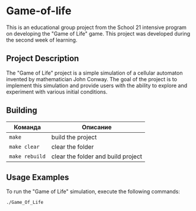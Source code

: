 # Game-of-life
This is an educational group project from the School 21 intensive program on developing the "Game of Life" game. This project was developed during the second week of learning.

## Project Description

The "Game of Life" project is a simple simulation of a cellular automaton invented by mathematician John Conway. The goal of the project is to implement this simulation and provide users with the ability to explore and experiment with various initial conditions.

## Building
| Команда         | Описание                            |
| --------------- | ----------------------------------- |
| `make`          | build the project                   |
| `make clear`    | clear the folder                    |
| `make rebuild`  | clear the folder and build project  |

## Usage Examples

To run the "Game of Life" simulation, execute the following commands:

```bash
./Game_Of_Life
```

